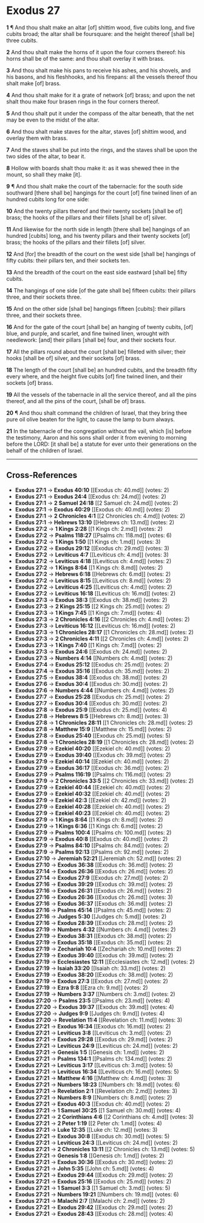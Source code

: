 # Exodus 27

**1** ¶ And thou shalt make an altar [of] shittim wood, five cubits long, and five cubits broad; the altar shall be foursquare: and the height thereof [shall be] three cubits.

**2** And thou shalt make the horns of it upon the four corners thereof: his horns shall be of the same: and thou shalt overlay it with brass.

**3** And thou shalt make his pans to receive his ashes, and his shovels, and his basons, and his fleshhooks, and his firepans: all the vessels thereof thou shalt make [of] brass.

**4** And thou shalt make for it a grate of network [of] brass; and upon the net shalt thou make four brasen rings in the four corners thereof.

**5** And thou shalt put it under the compass of the altar beneath, that the net may be even to the midst of the altar.

**6** And thou shalt make staves for the altar, staves [of] shittim wood, and overlay them with brass.

**7** And the staves shall be put into the rings, and the staves shall be upon the two sides of the altar, to bear it.

**8** Hollow with boards shalt thou make it: as it was shewed thee in the mount, so shall they make [it].

**9** ¶ And thou shalt make the court of the tabernacle: for the south side southward [there shall be] hangings for the court [of] fine twined linen of an hundred cubits long for one side:

**10** And the twenty pillars thereof and their twenty sockets [shall be of] brass; the hooks of the pillars and their fillets [shall be of] silver.

**11** And likewise for the north side in length [there shall be] hangings of an hundred [cubits] long, and his twenty pillars and their twenty sockets [of] brass; the hooks of the pillars and their fillets [of] silver.

**12** And [for] the breadth of the court on the west side [shall be] hangings of fifty cubits: their pillars ten, and their sockets ten.

**13** And the breadth of the court on the east side eastward [shall be] fifty cubits.

**14** The hangings of one side [of the gate shall be] fifteen cubits: their pillars three, and their sockets three.

**15** And on the other side [shall be] hangings fifteen [cubits]: their pillars three, and their sockets three.

**16** And for the gate of the court [shall be] an hanging of twenty cubits, [of] blue, and purple, and scarlet, and fine twined linen, wrought with needlework: [and] their pillars [shall be] four, and their sockets four.

**17** All the pillars round about the court [shall be] filleted with silver; their hooks [shall be of] silver, and their sockets [of] brass.

**18** The length of the court [shall be] an hundred cubits, and the breadth fifty every where, and the height five cubits [of] fine twined linen, and their sockets [of] brass.

**19** All the vessels of the tabernacle in all the service thereof, and all the pins thereof, and all the pins of the court, [shall be of] brass.

**20** ¶ And thou shalt command the children of Israel, that they bring thee pure oil olive beaten for the light, to cause the lamp to burn always.

**21** In the tabernacle of the congregation without the vail, which [is] before the testimony, Aaron and his sons shall order it from evening to morning before the LORD: [it shall be] a statute for ever unto their generations on the behalf of the children of Israel.

---

## Cross-References

- **Exodus 27:1** → **Exodus 40:10** [[Exodus ch: 40.md]] (votes: 2)
- **Exodus 27:1** → **Exodus 24:4** [[Exodus ch: 24.md]] (votes: 2)
- **Exodus 27:1** → **2 Samuel 24:18** [[2 Samuel ch: 24.md]] (votes: 2)
- **Exodus 27:1** → **Exodus 40:29** [[Exodus ch: 40.md]] (votes: 2)
- **Exodus 27:1** → **2 Chronicles 4:1** [[2 Chronicles ch: 4.md]] (votes: 2)
- **Exodus 27:1** → **Hebrews 13:10** [[Hebrews ch: 13.md]] (votes: 2)
- **Exodus 27:2** → **1 Kings 2:28** [[1 Kings ch: 2.md]] (votes: 2)
- **Exodus 27:2** → **Psalms 118:27** [[Psalms ch: 118.md]] (votes: 6)
- **Exodus 27:2** → **1 Kings 1:50** [[1 Kings ch: 1.md]] (votes: 3)
- **Exodus 27:2** → **Exodus 29:12** [[Exodus ch: 29.md]] (votes: 3)
- **Exodus 27:2** → **Leviticus 4:7** [[Leviticus ch: 4.md]] (votes: 3)
- **Exodus 27:2** → **Leviticus 4:18** [[Leviticus ch: 4.md]] (votes: 2)
- **Exodus 27:2** → **1 Kings 8:64** [[1 Kings ch: 8.md]] (votes: 2)
- **Exodus 27:2** → **Hebrews 6:18** [[Hebrews ch: 6.md]] (votes: 2)
- **Exodus 27:2** → **Leviticus 8:15** [[Leviticus ch: 8.md]] (votes: 2)
- **Exodus 27:2** → **Leviticus 4:25** [[Leviticus ch: 4.md]] (votes: 2)
- **Exodus 27:2** → **Leviticus 16:18** [[Leviticus ch: 16.md]] (votes: 2)
- **Exodus 27:3** → **Exodus 38:3** [[Exodus ch: 38.md]] (votes: 2)
- **Exodus 27:3** → **2 Kings 25:15** [[2 Kings ch: 25.md]] (votes: 2)
- **Exodus 27:3** → **1 Kings 7:45** [[1 Kings ch: 7.md]] (votes: 4)
- **Exodus 27:3** → **2 Chronicles 4:16** [[2 Chronicles ch: 4.md]] (votes: 2)
- **Exodus 27:3** → **Leviticus 16:12** [[Leviticus ch: 16.md]] (votes: 2)
- **Exodus 27:3** → **1 Chronicles 28:17** [[1 Chronicles ch: 28.md]] (votes: 2)
- **Exodus 27:3** → **2 Chronicles 4:11** [[2 Chronicles ch: 4.md]] (votes: 2)
- **Exodus 27:3** → **1 Kings 7:40** [[1 Kings ch: 7.md]] (votes: 2)
- **Exodus 27:3** → **Exodus 24:6** [[Exodus ch: 24.md]] (votes: 2)
- **Exodus 27:3** → **Numbers 4:14** [[Numbers ch: 4.md]] (votes: 2)
- **Exodus 27:4** → **Exodus 25:12** [[Exodus ch: 25.md]] (votes: 2)
- **Exodus 27:4** → **Exodus 35:16** [[Exodus ch: 35.md]] (votes: 2)
- **Exodus 27:5** → **Exodus 38:4** [[Exodus ch: 38.md]] (votes: 2)
- **Exodus 27:6** → **Exodus 30:4** [[Exodus ch: 30.md]] (votes: 2)
- **Exodus 27:6** → **Numbers 4:44** [[Numbers ch: 4.md]] (votes: 2)
- **Exodus 27:7** → **Exodus 25:28** [[Exodus ch: 25.md]] (votes: 2)
- **Exodus 27:7** → **Exodus 30:4** [[Exodus ch: 30.md]] (votes: 2)
- **Exodus 27:8** → **Exodus 25:9** [[Exodus ch: 25.md]] (votes: 4)
- **Exodus 27:8** → **Hebrews 8:5** [[Hebrews ch: 8.md]] (votes: 3)
- **Exodus 27:8** → **1 Chronicles 28:11** [[1 Chronicles ch: 28.md]] (votes: 2)
- **Exodus 27:8** → **Matthew 15:9** [[Matthew ch: 15.md]] (votes: 2)
- **Exodus 27:8** → **Exodus 25:40** [[Exodus ch: 25.md]] (votes: 5)
- **Exodus 27:8** → **1 Chronicles 28:19** [[1 Chronicles ch: 28.md]] (votes: 2)
- **Exodus 27:9** → **Ezekiel 40:20** [[Ezekiel ch: 40.md]] (votes: 2)
- **Exodus 27:9** → **Exodus 39:40** [[Exodus ch: 39.md]] (votes: 2)
- **Exodus 27:9** → **Ezekiel 40:14** [[Ezekiel ch: 40.md]] (votes: 2)
- **Exodus 27:9** → **Exodus 36:17** [[Exodus ch: 36.md]] (votes: 2)
- **Exodus 27:9** → **Psalms 116:19** [[Psalms ch: 116.md]] (votes: 2)
- **Exodus 27:9** → **2 Chronicles 33:5** [[2 Chronicles ch: 33.md]] (votes: 2)
- **Exodus 27:9** → **Ezekiel 40:44** [[Ezekiel ch: 40.md]] (votes: 2)
- **Exodus 27:9** → **Ezekiel 40:32** [[Ezekiel ch: 40.md]] (votes: 2)
- **Exodus 27:9** → **Ezekiel 42:3** [[Ezekiel ch: 42.md]] (votes: 2)
- **Exodus 27:9** → **Ezekiel 40:28** [[Ezekiel ch: 40.md]] (votes: 2)
- **Exodus 27:9** → **Ezekiel 40:23** [[Ezekiel ch: 40.md]] (votes: 2)
- **Exodus 27:9** → **1 Kings 8:64** [[1 Kings ch: 8.md]] (votes: 2)
- **Exodus 27:9** → **1 Kings 6:36** [[1 Kings ch: 6.md]] (votes: 2)
- **Exodus 27:9** → **Psalms 100:4** [[Psalms ch: 100.md]] (votes: 2)
- **Exodus 27:9** → **Exodus 40:8** [[Exodus ch: 40.md]] (votes: 2)
- **Exodus 27:9** → **Psalms 84:10** [[Psalms ch: 84.md]] (votes: 2)
- **Exodus 27:9** → **Psalms 92:13** [[Psalms ch: 92.md]] (votes: 2)
- **Exodus 27:10** → **Jeremiah 52:21** [[Jeremiah ch: 52.md]] (votes: 2)
- **Exodus 27:10** → **Exodus 36:38** [[Exodus ch: 36.md]] (votes: 2)
- **Exodus 27:14** → **Exodus 26:36** [[Exodus ch: 26.md]] (votes: 2)
- **Exodus 27:14** → **Exodus 27:9** [[Exodus ch: 27.md]] (votes: 2)
- **Exodus 27:16** → **Exodus 39:29** [[Exodus ch: 39.md]] (votes: 2)
- **Exodus 27:16** → **Exodus 26:31** [[Exodus ch: 26.md]] (votes: 2)
- **Exodus 27:16** → **Exodus 26:36** [[Exodus ch: 26.md]] (votes: 3)
- **Exodus 27:16** → **Exodus 36:37** [[Exodus ch: 36.md]] (votes: 2)
- **Exodus 27:16** → **Psalms 45:14** [[Psalms ch: 45.md]] (votes: 2)
- **Exodus 27:16** → **Judges 5:30** [[Judges ch: 5.md]] (votes: 2)
- **Exodus 27:16** → **Exodus 28:39** [[Exodus ch: 28.md]] (votes: 2)
- **Exodus 27:19** → **Numbers 4:32** [[Numbers ch: 4.md]] (votes: 2)
- **Exodus 27:19** → **Exodus 38:31** [[Exodus ch: 38.md]] (votes: 2)
- **Exodus 27:19** → **Exodus 35:18** [[Exodus ch: 35.md]] (votes: 2)
- **Exodus 27:19** → **Zechariah 10:4** [[Zechariah ch: 10.md]] (votes: 2)
- **Exodus 27:19** → **Exodus 39:40** [[Exodus ch: 39.md]] (votes: 2)
- **Exodus 27:19** → **Ecclesiastes 12:11** [[Ecclesiastes ch: 12.md]] (votes: 2)
- **Exodus 27:19** → **Isaiah 33:20** [[Isaiah ch: 33.md]] (votes: 2)
- **Exodus 27:19** → **Exodus 38:20** [[Exodus ch: 38.md]] (votes: 2)
- **Exodus 27:19** → **Exodus 27:3** [[Exodus ch: 27.md]] (votes: 2)
- **Exodus 27:19** → **Ezra 9:8** [[Ezra ch: 9.md]] (votes: 2)
- **Exodus 27:19** → **Numbers 3:37** [[Numbers ch: 3.md]] (votes: 2)
- **Exodus 27:20** → **Psalms 23:5** [[Psalms ch: 23.md]] (votes: 4)
- **Exodus 27:20** → **Exodus 39:37** [[Exodus ch: 39.md]] (votes: 4)
- **Exodus 27:20** → **Judges 9:9** [[Judges ch: 9.md]] (votes: 4)
- **Exodus 27:20** → **Revelation 11:4** [[Revelation ch: 11.md]] (votes: 3)
- **Exodus 27:21** → **Exodus 16:34** [[Exodus ch: 16.md]] (votes: 2)
- **Exodus 27:21** → **Leviticus 3:8** [[Leviticus ch: 3.md]] (votes: 2)
- **Exodus 27:21** → **Exodus 29:28** [[Exodus ch: 29.md]] (votes: 2)
- **Exodus 27:21** → **Leviticus 24:9** [[Leviticus ch: 24.md]] (votes: 2)
- **Exodus 27:21** → **Genesis 1:5** [[Genesis ch: 1.md]] (votes: 2)
- **Exodus 27:21** → **Psalms 134:1** [[Psalms ch: 134.md]] (votes: 2)
- **Exodus 27:21** → **Leviticus 3:17** [[Leviticus ch: 3.md]] (votes: 5)
- **Exodus 27:21** → **Leviticus 16:34** [[Leviticus ch: 16.md]] (votes: 5)
- **Exodus 27:21** → **Matthew 4:16** [[Matthew ch: 4.md]] (votes: 3)
- **Exodus 27:21** → **Numbers 18:23** [[Numbers ch: 18.md]] (votes: 6)
- **Exodus 27:21** → **Revelation 2:1** [[Revelation ch: 2.md]] (votes: 3)
- **Exodus 27:21** → **Numbers 8:9** [[Numbers ch: 8.md]] (votes: 2)
- **Exodus 27:21** → **Exodus 40:3** [[Exodus ch: 40.md]] (votes: 2)
- **Exodus 27:21** → **1 Samuel 30:25** [[1 Samuel ch: 30.md]] (votes: 4)
- **Exodus 27:21** → **2 Corinthians 4:6** [[2 Corinthians ch: 4.md]] (votes: 3)
- **Exodus 27:21** → **2 Peter 1:19** [[2 Peter ch: 1.md]] (votes: 4)
- **Exodus 27:21** → **Luke 12:35** [[Luke ch: 12.md]] (votes: 3)
- **Exodus 27:21** → **Exodus 30:8** [[Exodus ch: 30.md]] (votes: 5)
- **Exodus 27:21** → **Leviticus 24:3** [[Leviticus ch: 24.md]] (votes: 2)
- **Exodus 27:21** → **2 Chronicles 13:11** [[2 Chronicles ch: 13.md]] (votes: 5)
- **Exodus 27:21** → **Genesis 1:8** [[Genesis ch: 1.md]] (votes: 2)
- **Exodus 27:21** → **Exodus 30:36** [[Exodus ch: 30.md]] (votes: 2)
- **Exodus 27:21** → **John 5:35** [[John ch: 5.md]] (votes: 4)
- **Exodus 27:21** → **Exodus 29:44** [[Exodus ch: 29.md]] (votes: 2)
- **Exodus 27:21** → **Exodus 25:16** [[Exodus ch: 25.md]] (votes: 2)
- **Exodus 27:21** → **1 Samuel 3:3** [[1 Samuel ch: 3.md]] (votes: 5)
- **Exodus 27:21** → **Numbers 19:21** [[Numbers ch: 19.md]] (votes: 6)
- **Exodus 27:21** → **Malachi 2:7** [[Malachi ch: 2.md]] (votes: 2)
- **Exodus 27:21** → **Exodus 29:42** [[Exodus ch: 29.md]] (votes: 2)
- **Exodus 27:21** → **Exodus 28:43** [[Exodus ch: 28.md]] (votes: 4)

